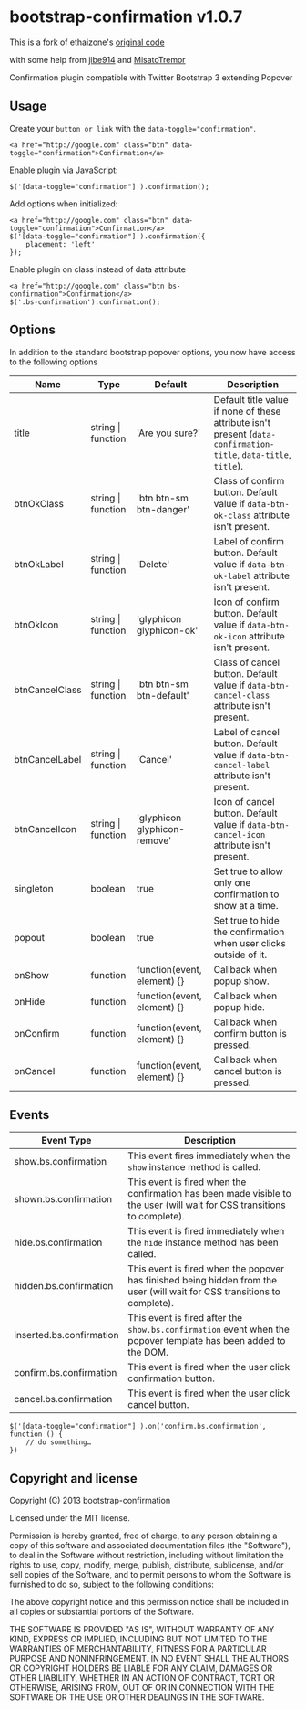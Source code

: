 # bootstrap-confirmation v1.0.7

This is a fork of ethaizone's [original code](https://github.com/ethaizone/Bootstrap-Confirmation)

with some help from [jibe914](https://github.com/jibe914/Bootstrap-Confirmation)
and [MisatoTremor](https://github.com/MisatoTremor/bootstrap-confirmation)

Confirmation plugin compatible with Twitter Bootstrap 3 extending Popover

## Usage

Create your `button or link` with the `data-toggle="confirmation"`.

    <a href="http://google.com" class="btn" data-toggle="confirmation">Confirmation</a>

Enable plugin via JavaScript:

    $('[data-toggle="confirmation"]').confirmation();

Add options when initialized:

    <a href="http://google.com" class="btn" data-toggle="confirmation">Confirmation</a>
    $('[data-toggle="confirmation"]').confirmation({
        placement: 'left'
    });

Enable plugin on class instead of data attribute

    <a href="http://google.com" class="btn bs-confirmation">Confirmation</a>
    $('.bs-confirmation').confirmation();

## Options

In addition to the standard bootstrap popover options, you now have access to the following options

| Name           | Type               | Default                      | Description                                                                                                      |
|----------------|--------------------|------------------------------|------------------------------------------------------------------------------------------------------------------|
| title          | string \| function | 'Are you sure?'              | Default title value if none of these attribute isn't present (`data-confirmation-title`, `data-title`, `title`). |
| btnOkClass     | string \| function | 'btn btn-sm btn-danger'      | Class of confirm button. Default value if `data-btn-ok-class` attribute isn't present.                             |
| btnOkLabel     | string \| function | 'Delete'                     | Label of confirm button. Default value if `data-btn-ok-label` attribute isn't present.                             |
| btnOkIcon      | string \| function | 'glyphicon glyphicon-ok'     | Icon of confirm button. Default value if `data-btn-ok-icon` attribute isn't present.                               |
| btnCancelClass | string \| function | 'btn btn-sm btn-default'     | Class of cancel button. Default value if `data-btn-cancel-class` attribute isn't present.                              |
| btnCancelLabel | string \| function | 'Cancel'                     | Label of cancel button. Default value if `data-btn-cancel-label` attribute isn't present.                              |
| btnCancelIcon  | string \| function | 'glyphicon glyphicon-remove' | Icon of cancel button. Default value if `data-btn-cancel-icon` attribute isn't present.                                |
| singleton      | boolean            | true                         | Set true to allow only one confirmation to show at a time.                                                       |
| popout         | boolean            | true                         | Set true to hide the confirmation when user clicks outside of it.                                                |
| onShow         | function           | function(event, element) {}  | Callback when popup show.                                                                                        |
| onHide         | function           | function(event, element) {}  | Callback when popup hide.                                                                                        |
| onConfirm      | function           | function(event, element) {}  | Callback when confirm button is pressed.                                                                         |
| onCancel       | function           | function(event, element) {}  | Callback when cancel button is pressed.                                                                          |

## Events

| Event Type               | Description                                                                                                               |
|--------------------------|---------------------------------------------------------------------------------------------------------------------------|
| show.bs.confirmation     | This event fires immediately when the `show` instance method is called.                                                   |
| shown.bs.confirmation    | This event is fired when the confirmation has been made visible to the user (will wait for CSS transitions to complete).  |
| hide.bs.confirmation     | This event is fired immediately when the `hide` instance method has been called.                                          |
| hidden.bs.confirmation   | This event is fired when the popover has finished being hidden from the user (will wait for CSS transitions to complete). |
| inserted.bs.confirmation | This event is fired after the `show.bs.confirmation` event when the popover template has been added to the DOM.           |
| confirm.bs.confirmation  | This event is fired when the user click confirmation button.                                                              |
| cancel.bs.confirmation   | This event is fired when the user click cancel button.                                                                    |

    $('[data-toggle="confirmation"]').on('confirm.bs.confirmation', function () {
        // do something…
    })

## Copyright and license

Copyright (C) 2013 bootstrap-confirmation

Licensed under the MIT license.

Permission is hereby granted, free of charge, to any person obtaining a copy of this software and associated documentation files (the "Software"), to deal in the Software without restriction, including without limitation the rights to use, copy, modify, merge, publish, distribute, sublicense, and/or sell copies of the Software, and to permit persons to whom the Software is furnished to do so, subject to the following conditions:

The above copyright notice and this permission notice shall be included in all copies or substantial portions of the Software.

THE SOFTWARE IS PROVIDED "AS IS", WITHOUT WARRANTY OF ANY KIND, EXPRESS OR IMPLIED, INCLUDING BUT NOT LIMITED TO THE WARRANTIES OF MERCHANTABILITY, FITNESS FOR A PARTICULAR PURPOSE AND NONINFRINGEMENT. IN NO EVENT SHALL THE AUTHORS OR COPYRIGHT HOLDERS BE LIABLE FOR ANY CLAIM, DAMAGES OR OTHER LIABILITY, WHETHER IN AN ACTION OF CONTRACT, TORT OR OTHERWISE, ARISING FROM, OUT OF OR IN CONNECTION WITH THE SOFTWARE OR THE USE OR OTHER DEALINGS IN THE SOFTWARE.
